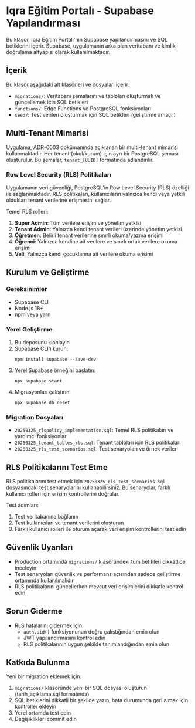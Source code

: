 # Iqra Eğitim Portalı - Supabase Yapılandırması

Bu klasör, Iqra Eğitim Portalı'nın Supabase yapılandırmasını ve SQL betiklerini içerir. Supabase, uygulamanın arka plan veritabanı ve kimlik doğrulama altyapısı olarak kullanılmaktadır.

## İçerik

Bu klasör aşağıdaki alt klasörleri ve dosyaları içerir:

- `migrations/`: Veritabanı şemalarını ve tabloları oluşturmak ve güncellemek için SQL betikleri
- `functions/`: Edge Functions ve PostgreSQL fonksiyonları
- `seed/`: Test verileri oluşturmak için SQL betikleri (geliştirme amaçlı)

## Multi-Tenant Mimarisi

Uygulama, ADR-0003 dokümanında açıklanan bir multi-tenant mimarisi kullanmaktadır. Her tenant (okul/kurum) için ayrı bir PostgreSQL şeması oluşturulur. Bu şemalar, `tenant_[UUID]` formatında adlandırılır.

### Row Level Security (RLS) Politikaları

Uygulamanın veri güvenliği, PostgreSQL'in Row Level Security (RLS) özelliği ile sağlanmaktadır. RLS politikaları, kullanıcıların yalnızca kendi veya yetkili oldukları tenant verilerine erişmesini sağlar.

Temel RLS rolleri:

1. **Super Admin**: Tüm verilere erişim ve yönetim yetkisi
2. **Tenant Admin**: Yalnızca kendi tenant verileri üzerinde yönetim yetkisi
3. **Öğretmen**: Belirli tenant verilerine sınırlı okuma/yazma erişimi
4. **Öğrenci**: Yalnızca kendine ait verilere ve sınırlı ortak verilere okuma erişimi
5. **Veli**: Yalnızca kendi çocuklarına ait verilere okuma erişimi

## Kurulum ve Geliştirme

### Gereksinimler

- Supabase CLI
- Node.js 18+
- npm veya yarn

### Yerel Geliştirme

1. Bu deposunu klonlayın
2. Supabase CLI'ı kurun:
   ```
   npm install supabase --save-dev
   ```
3. Yerel Supabase örneğini başlatın:
   ```
   npx supabase start
   ```
4. Migrasyonları çalıştırın:
   ```
   npx supabase db reset
   ```

### Migration Dosyaları

- `20250325_rlspolicy_implementation.sql`: Temel RLS politikaları ve yardımcı fonksiyonlar
- `20250325_tenant_tables_rls.sql`: Tenant tabloları için RLS politikaları
- `20250325_rls_test_scenarios.sql`: Test senaryoları ve örnek veriler

## RLS Politikalarını Test Etme

RLS politikalarını test etmek için `20250325_rls_test_scenarios.sql` dosyasındaki test senaryolarını kullanabilirsiniz. Bu senaryolar, farklı kullanıcı rolleri için erişim kontrollerini doğrular.

Test adımları:

1. Test veritabanına bağlanın
2. Test kullanıcıları ve tenant verilerini oluşturun
3. Farklı kullanıcı rolleri ile oturum açarak veri erişim kontrollerini test edin

## Güvenlik Uyarıları

- Production ortamında `migrations/` klasöründeki tüm betikleri dikkatlice inceleyin
- Test senaryoları güvenlik ve performans açısından sadece geliştirme ortamında kullanılmalıdır
- RLS politikalarını güncellerken mevcut veri erişimlerini dikkatle kontrol edin

## Sorun Giderme

- RLS hatalarını gidermek için:
  - `auth.uid()` fonksiyonunun doğru çalıştığından emin olun
  - JWT yapılandırmasını kontrol edin
  - RLS politikalarının uygun şekilde tanımlandığından emin olun

## Katkıda Bulunma

Yeni bir migration eklemek için:

1. `migrations/` klasöründe yeni bir SQL dosyası oluşturun (tarih_açıklama.sql formatında)
2. SQL betiklerini dikkatli bir şekilde yazın, hata durumunda geri almak için kontroller ekleyin
3. Yerel ortamda test edin
4. Değişiklikleri commit edin 